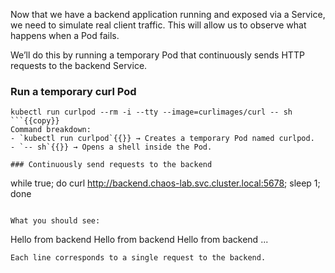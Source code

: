 
Now that we have a backend application running and exposed via a Service, we need to simulate real client traffic. This will allow us to observe what happens when a Pod fails.

We’ll do this by running a temporary Pod that continuously sends HTTP requests to the backend Service.

### Run a temporary curl Pod
```
kubectl run curlpod --rm -i --tty --image=curlimages/curl -- sh
```{{copy}}
Command breakdown:
- `kubectl run curlpod`{{}} → Creates a temporary Pod named curlpod.
- `-- sh`{{}} → Opens a shell inside the Pod.

### Continuously send requests to the backend
```
while true; do curl http://backend.chaos-lab.svc.cluster.local:5678; sleep 1; done
```{{copy}}

What you should see:
```
Hello from backend
Hello from backend
Hello from backend
...
```
Each line corresponds to a single request to the backend.